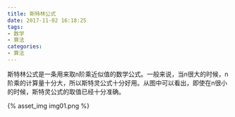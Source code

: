 ```yaml
---
title: 斯特林公式
date: 2017-11-02 16:18:25
tags: 
- 数学
- 算法
categories: 
- 算法
---
```


斯特林公式是一条用来取n阶乘近似值的数学公式。一般来说，当n很大的时候，n阶乘的计算量十分大，所以斯特灵公式十分好用。从图中可以看出，即使在n很小的时候，斯特灵公式的取值已经十分准确。
<!-- more -->

{% asset_img img01.png %}
